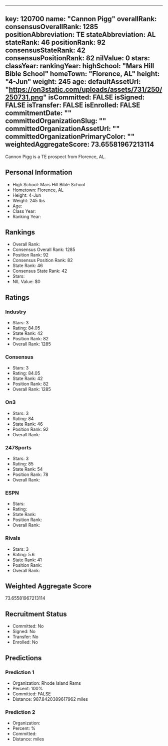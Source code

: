 ---
  key: 120700
  name: "Cannon Pigg"
  overallRank: 
  consensusOverallRank: 1285
  positionAbbreviation: TE
  stateAbbreviation: AL
  stateRank: 46
  positionRank: 92
  consensusStateRank: 42
  consensusPositionRank: 82
  nilValue: 0
  stars: 
  classYear: 
  rankingYear: 
  highSchool: "Mars Hill Bible School"
  homeTown: "Florence, AL"
  height: "4-Jun"
  weight: 245
  age: 
  defaultAssetUrl: "https://on3static.com/uploads/assets/731/250/250731.png"
  isCommitted: FALSE
  isSigned: FALSE
  isTransfer: FALSE
  isEnrolled: FALSE
  commitmentDate: ""
  committedOrganizationSlug: ""
  committedOrganizationAssetUrl: ""
  committedOrganizationPrimaryColor: ""
  weightedAggregateScore: 73.65581967213114
  ---
  
  Cannon Pigg is a TE prospect from Florence, AL.
  
  ## Personal Information
  - High School: Mars Hill Bible School
  - Hometown: Florence, AL
  - Height: 4-Jun
  - Weight: 245 lbs
  - Age: 
  - Class Year: 
  - Ranking Year: 
  
  ## Rankings
  - Overall Rank: 
  - Consensus Overall Rank: 1285
  - Position Rank: 92
  - Consensus Position Rank: 82
  - State Rank: 46
  - Consensus State Rank: 42
  - Stars: 
  - NIL Value: $0
  
  ## Ratings
  
  ### Industry
  - Stars: 3
  - Rating: 84.05
  - State Rank: 42
  - Position Rank: 82
  - Overall Rank: 1285
  
  ### Consensus
  - Stars: 3
  - Rating: 84.05
  - State Rank: 42
  - Position Rank: 82
  - Overall Rank: 1285
  
  ### On3
  - Stars: 3
  - Rating: 84
  - State Rank: 46
  - Position Rank: 92
  - Overall Rank: 
  
  ### 247Sports
  - Stars: 3
  - Rating: 85
  - State Rank: 54
  - Position Rank: 78
  - Overall Rank: 
  
  ### ESPN
  - Stars: 
  - Rating: 
  - State Rank: 
  - Position Rank: 
  - Overall Rank: 
  
  ### Rivals
  - Stars: 3
  - Rating: 5.6
  - State Rank: 41
  - Position Rank: 
  - Overall Rank: 
  
  ## Weighted Aggregate Score
  73.65581967213114
  
  ## Recruitment Status
  - Committed: No
  - Signed: No
  - Transfer: No
  - Enrolled: No
  
  
  
  ## Predictions
  
  ### Prediction 1
  - Organization: Rhode Island Rams
  - Percent: 100%
  - Committed: FALSE
  - Distance: 987.8420389617962 miles
  
  ### Prediction 2
  - Organization: 
  - Percent: %
  - Committed: 
  - Distance:  miles
  